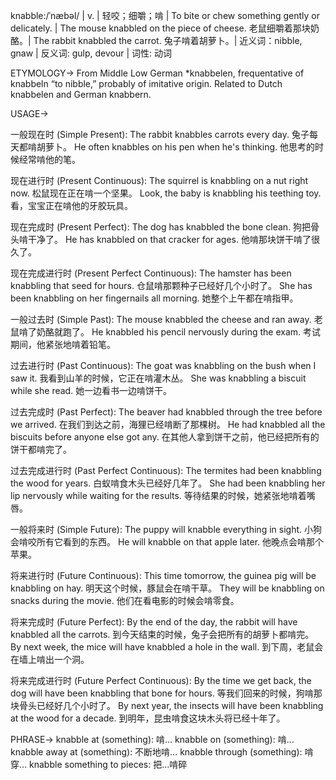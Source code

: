 knabble:/ˈnæbəl/ | v. | 轻咬；细嚼；啃 | To bite or chew something gently or delicately. | The mouse knabbled on the piece of cheese. 老鼠细嚼着那块奶酪。|  The rabbit knabbled the carrot. 兔子啃着胡萝卜。| 近义词：nibble, gnaw | 反义词: gulp, devour | 词性: 动词

ETYMOLOGY->
From Middle Low German *knabbelen, frequentative of knabbeln “to nibble,” probably of imitative origin.  Related to Dutch knabbelen and German knabbern.

USAGE->

一般现在时 (Simple Present):
The rabbit knabbles carrots every day. 兔子每天都啃胡萝卜。
He often knabbles on his pen when he's thinking. 他思考的时候经常啃他的笔。

现在进行时 (Present Continuous):
The squirrel is knabbling on a nut right now. 松鼠现在正在啃一个坚果。
Look, the baby is knabbling his teething toy. 看，宝宝正在啃他的牙胶玩具。

现在完成时 (Present Perfect):
The dog has knabbled the bone clean. 狗把骨头啃干净了。
He has knabbled on that cracker for ages. 他啃那块饼干啃了很久了。

现在完成进行时 (Present Perfect Continuous):
The hamster has been knabbling that seed for hours. 仓鼠啃那颗种子已经好几个小时了。
She has been knabbling on her fingernails all morning. 她整个上午都在啃指甲。

一般过去时 (Simple Past):
The mouse knabbled the cheese and ran away. 老鼠啃了奶酪就跑了。
He knabbled his pencil nervously during the exam. 考试期间，他紧张地啃着铅笔。

过去进行时 (Past Continuous):
The goat was knabbling on the bush when I saw it. 我看到山羊的时候，它正在啃灌木丛。
She was knabbling a biscuit while she read. 她一边看书一边啃饼干。

过去完成时 (Past Perfect):
The beaver had knabbled through the tree before we arrived. 在我们到达之前，海狸已经啃断了那棵树。
He had knabbled all the biscuits before anyone else got any. 在其他人拿到饼干之前，他已经把所有的饼干都啃完了。

过去完成进行时 (Past Perfect Continuous):
The termites had been knabbling the wood for years. 白蚁啃食木头已经好几年了。
She had been knabbling her lip nervously while waiting for the results.  等待结果的时候，她紧张地啃着嘴唇。

一般将来时 (Simple Future):
The puppy will knabble everything in sight. 小狗会啃咬所有它看到的东西。
He will knabble on that apple later. 他晚点会啃那个苹果。

将来进行时 (Future Continuous):
This time tomorrow, the guinea pig will be knabbling on hay. 明天这个时候，豚鼠会在啃干草。
They will be knabbling on snacks during the movie. 他们在看电影的时候会啃零食。

将来完成时 (Future Perfect):
By the end of the day, the rabbit will have knabbled all the carrots. 到今天结束的时候，兔子会把所有的胡萝卜都啃完。
By next week, the mice will have knabbled a hole in the wall. 到下周，老鼠会在墙上啃出一个洞。

将来完成进行时 (Future Perfect Continuous):
By the time we get back, the dog will have been knabbling that bone for hours. 等我们回来的时候，狗啃那块骨头已经好几个小时了。
By next year, the insects will have been knabbling at the wood for a decade. 到明年，昆虫啃食这块木头将已经十年了。



PHRASE->
knabble at (something):  啃…
knabble on (something): 啃…
knabble away at (something):  不断地啃…
knabble through (something): 啃穿…
knabble something to pieces: 把…啃碎



